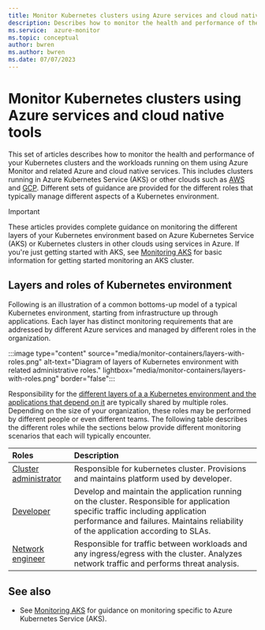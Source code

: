 ```yaml
---
title: Monitor Kubernetes clusters using Azure services and cloud native tools
description: Describes how to monitor the health and performance of the different layers of your Kubernetes environment using Azure Monitor and cloud native services in Azure.
ms.service:  azure-monitor
ms.topic: conceptual
author: bwren
ms.author: bwren
ms.date: 07/07/2023
---
```


# Monitor Kubernetes clusters using Azure services and cloud native tools

This set of articles describes how to monitor the health and performance of your Kubernetes clusters and the workloads running on them using Azure Monitor and related Azure and cloud native services. This includes clusters running in Azure Kubernetes Service (AKS) or other clouds such as [AWS](https://aws.amazon.com/kubernetes/) and [GCP](https://cloud.google.com/kubernetes-engine). Different sets of guidance are provided for the different roles that typically manage different aspects of a Kubernetes environment. 


> [!IMPORTANT]
> These articles provides complete guidance on monitoring the different layers of your Kubernetes environment based on Azure Kubernetes Service (AKS) or Kubernetes clusters in other clouds using services in Azure. If you're just getting started with AKS, see [Monitoring AKS](../../aks/monitor-aks.md) for basic information for getting started monitoring an AKS cluster.

## Layers and roles of Kubernetes environment

Following is an illustration of a common bottoms-up model of a typical Kubernetes environment, starting from infrastructure up through applications. Each layer has distinct monitoring requirements that are addressed by different Azure services and managed by different roles in the organization.

:::image type="content" source="media/monitor-containers/layers-with-roles.png" alt-text="Diagram of layers of Kubernetes environment with related administrative roles." lightbox="media/monitor-containers/layers-with-roles.png"  border="false":::

Responsibility for the [different layers of a a Kubernetes environment and the applications that depend on it](monitor-kubernetes-analyze.md) are typically shared by multiple roles. Depending on the size of your organization, these roles may be performed by different people or even different teams. The following table describes the different roles while the sections below provide different monitoring scenarios that each will typically encounter.

| Roles | Description |
|:---|:---|
| [Cluster administrator](monitor-kubernetes-cluster-administrator.md) | Responsible for kubernetes cluster. Provisions and maintains platform used by developer. |
| [Developer](monitor-kubernetes-developer.md) | Develop and maintain the application running on the cluster. Responsible for application specific traffic including application performance and failures. Maintains reliability of the application according to SLAs. |
| [Network engineer](monitor-kubernetes-network-engineer.md) | Responsible for traffic between workloads and any ingress/egress with the cluster. Analyzes network traffic and performs threat analysis. |



## See also

- See [Monitoring AKS](../../aks/monitor-aks.md) for guidance on monitoring specific to Azure Kubernetes Service (AKS).

